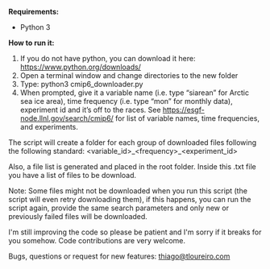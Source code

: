 __Requirements:__
- Python 3

__How to run it:__

1) If you do not have python, you can download it here: https://www.python.org/downloads/
2) Open a terminal window and change directories to the new folder
3) Type: python3 cmip6_downloader.py
4) When prompted, give it a variable name (i.e. type “siarean” for Arctic sea ice area), time frequency (i.e. type “mon” for monthly data), experiment id and it’s off to the races. See https://esgf-node.llnl.gov/search/cmip6/ for list of variable names, time frequencies, and experiments.

The script will create a folder for each group of downloaded files following the following standard:
<variable_id>\_\<frequency>\_<experiment_id>

Also, a file list is generated and placed in the root folder. Inside this .txt file you have a list of files to be download.

Note: Some files might not be downloaded when you run this script (the script will even retry downloading them), if this happens, you can run the script again, provide the same search parameters and only new or previously failed files will be downloaded.

I'm still improving the code so please be patient and I'm sorry if it breaks for you somehow. Code contributions are very welcome.

Bugs, questions or request for new features: thiago@tloureiro.com

